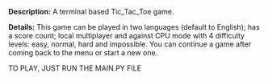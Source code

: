 **Description:**  A terminal based Tic_Tac_Toe game.

**Details:**  This game can be played in two languages (default to English); has a score count; local multiplayer and against CPU mode with 4 difficulty levels: easy, normal, hard and impossible.
You can continue a game after coming back to the menu or start a new one.


TO PLAY, JUST RUN THE MAIN.PY FILE
